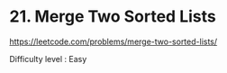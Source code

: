 # 21. Merge Two Sorted Lists

https://leetcode.com/problems/merge-two-sorted-lists/

Difficulty level : Easy
